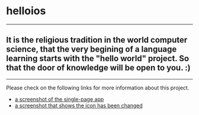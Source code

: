 # helloios
***
## It is the religious tradition in the world computer science, that the very begining of a language learning starts with the "hello world" project. So that the door of knowledge will be open to you. :)
***
Please check on the following links for more information about this project.
* [a screenshot of the single-page app](screenshots/screenshot.png)
* [a screenshot that shows the icon has been changed](screenshot.icon.png)
